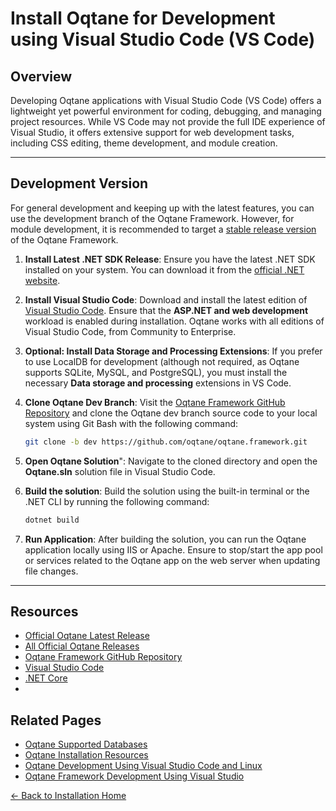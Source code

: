 # Install Oqtane for Development using Visual Studio Code (VS Code)

## Overview
Developing Oqtane applications with Visual Studio Code (VS Code) offers a lightweight yet powerful environment for coding, debugging, and managing project resources. While VS Code may not provide the full IDE experience of Visual Studio, it offers extensive support for web development tasks, including CSS editing, theme development, and module creation.

---

## Development Version

For general development and keeping up with the latest features, you can use the development branch of the Oqtane Framework. However, for module development, it is recommended to target a [stable release version](https://github.com/oqtane/oqtane.framework/releases) of the Oqtane Framework.

1. **Install Latest .NET SDK Release**: Ensure you have the latest .NET SDK installed on your system. You can download it from the [official .NET website](https://dotnet.microsoft.com/download/dotnet).

2. **Install Visual Studio Code**: Download and install the latest edition of [Visual Studio Code](https://code.visualstudio.com/download). Ensure that the **ASP.NET and web development** workload is enabled during installation. Oqtane works with all editions of Visual Studio Code, from Community to Enterprise.

3. **Optional: Install Data Storage and Processing Extensions**: If you prefer to use LocalDB for development (although not required, as Oqtane supports SQLite, MySQL, and PostgreSQL), you must install the necessary **Data storage and processing** extensions in VS Code.

4. **Clone Oqtane Dev Branch**: Visit the [Oqtane Framework GitHub Repository](https://github.com/oqtane/oqtane.framework) and clone the Oqtane dev branch source code to your local system using Git Bash with the following command:
   ```bash
   git clone -b dev https://github.com/oqtane/oqtane.framework.git
   ```
   
6. **Open Oqtane Solution**": Navigate to the cloned directory and open the **Oqtane.sln** solution file in Visual Studio Code.
   
7. **Build the solution**: Build the solution using the built-in terminal or the .NET CLI by running the following command:
   ```bash
   dotnet build
   ```
 
8. **Run Application**: After building the solution, you can run the Oqtane application locally using IIS or Apache. Ensure to stop/start the app pool or services related to the Oqtane app on the web server when updating file changes.

---  

## Resources
- [Official Oqtane Latest Release](https://github.com/oqtane/oqtane.framework/releases/latest)
- [All Official Oqtane Releases](https://github.com/oqtane/oqtane.framework/releases)
- [Oqtane Framework GitHub Repository](https://github.com/oqtane/oqtane.framework)
- [Visual Studio Code](https://code.visualstudio.com)
- [.NET Core](https://dotnet.microsoft.com)
- 

## Related Pages
- [Oqtane Supported Databases](databases.md)
- [Oqtane Installation Resources](resources.md)
- [Oqtane Development Using Visual Studio Code and Linux](development-vs-code-linux.md)
- [Oqtane Framework Development Using Visual Studio](development.md)

[← Back to Installation Home](index.md)
